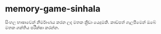 # memory-game-sinhala
සිංහල භාෂාවෙන් නිර්මාණය කරන ලද මතක ක්‍රීඩා යෙදුමකි. කාඩ්පත් ගැලපීමෙන් ඔබේ මතක ශක්තිය පරීක්ෂා කරන්න.
